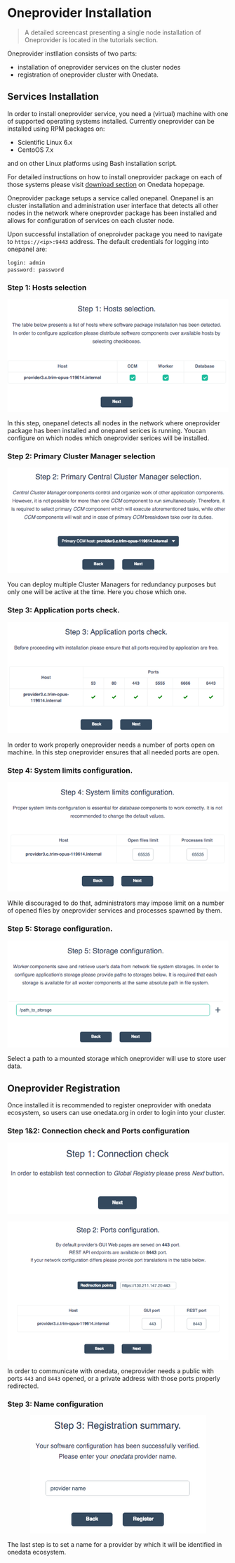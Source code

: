 # Oneprovider Installation

> A detailed screencast presenting a single node installation of Oneprovider is located in the tutorials section.

Oneprovider instllation consists of two parts:
* installation of oneprovider services on the cluster nodes
* registration of oneprovider cluster with Onedata.

## Services Installation

In order to install oneprovider service, you need a (virtual) machine with one of supported operating systems installed. Currently oneprovider can be installed using RPM packages on:
* Scientific Linux 6.x
* CentoOS 7.x

and on other Linux platforms using Bash installation script.


For detailed instructions on how to install oneprovider package on each of those systems please visit [download section](https://onedata.org/download) on Onedata hopepage.

Oneprovider package setups a service called onepanel. Onepanel is an cluster installation and administration user interface that detects all other nodes in the network where oneprovder package has been installed and allows for configuration of services on each cluster node.

Upon successful installation of oneproivder package you need to navigate to `https://<ip>:9443` address. The default credentials for logging into onepanel are:
~~~
login: admin
password: password
~~~

### Step 1: Hosts selection

<p align="center"><img src="img/admin/step1_host_selection.png"></p>

In this step, onepanel detects all nodes in the network where oneprovider package has been installed and onepanel serices is running. Youcan configure on which nodes which oneprovider serices will be installed.


### Step 2: Primary Cluster Manager selection

<p align="center"><img src="img/admin/step2_primary_cm_selection.png"></p>

You can deploy multiple Cluster Managers for redundancy purposes but only one will be active at the time. Here you chose which one.

### Step 3: Application ports check.

<p align="center"><img src="img/admin/step3_ports_check.png"></p>

In order to work properly oneprovider needs a number of ports open on machine. In this step oneprovider ensures that all needed ports are open.


### Step 4: System limits configuration.

<p align="center"><img src="img/admin/step4_system_limists.png"></p>

While discouraged to do that, administrators may impose limit on a number of opened files by oneprovider services and processes spawned by them.


### Step 5: Storage configuration.

<p align="center"><img src="img/admin/step5_path_to_storage.png"></p>

Select a path to a mounted storage which oneprovider will use to store user data.

## Oneprovider Registration
Once installed it is recommended to register oneprovider with onedata ecosystem, so users can use onedata.org in order to login into your cluster.

### Step 1&2: Connection check and Ports configuration
<p align="center"><img src="img/admin/rstrep1_info.png"></p>

<p align="center"><img src="img/admin/rstep2_ports.png"></p>

In order to communicate with onedata, oneprovider needs a public with ports `443` and `8443` opened, or a private address with those ports properly redirected.

### Step 3: Name configuration
<p align="center"><img src="img/admin/rstep2_name.png"></p>
The last step is to set a name for a provider by which it will be identified in onedata ecosystem.
